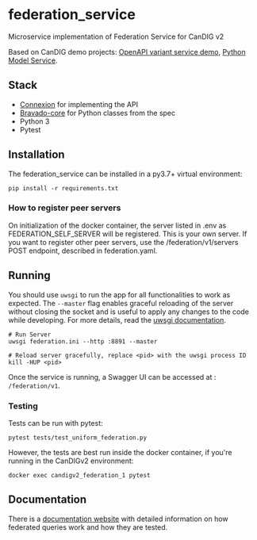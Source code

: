 # federation_service
Microservice implementation of Federation Service for CanDIG v2

Based on CanDIG demo projects: [OpenAPI variant service demo](https://github.com/ljdursi/openapi_calls_example), [Python Model Service](https://github.com/CanDIG/python_model_service).


## Stack

- [Connexion](https://github.com/zalando/connexion) for implementing the API
- [Bravado-core](https://github.com/Yelp/bravado-core) for Python classes from the spec
- Python 3
- Pytest

## Installation

The federation_service can be installed in a py3.7+ virtual environment:

```
pip install -r requirements.txt
```

### How to register peer servers

On initialization of the docker container, the server listed in .env as FEDERATION_SELF_SERVER will be registered. This is your own server. If you want to register other peer servers, use the /federation/v1/servers POST endpoint, described in federation.yaml.

## Running

You should use `uwsgi` to run the app for all functionalities to work as expected. The `--master` flag enables graceful reloading of the server without closing the socket and is useful to apply  any changes to the code while developing. For more details, read the [uwsgi documentation](https://uwsgi-docs.readthedocs.io/en/latest/Management.html).

```
# Run Server
uwsgi federation.ini --http :8891 --master

# Reload server gracefully, replace <pid> with the uwsgi process ID
kill -HUP <pid>
```

Once the service is running, a Swagger UI can be accessed at : `/federation/v1`.


### Testing

Tests can be run with pytest:

```
pytest tests/test_uniform_federation.py
```

However, the tests are best run inside the docker container, if you're running in the CanDIGv2 environment:
```
docker exec candigv2_federation_1 pytest
```


## Documentation

There is a [documentation website](https://federation-service.readthedocs.io/en/latest) with detailed information on how federated queries work and how they are tested.
